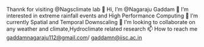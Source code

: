 Thannk for visiting  @Nagsclimate lab
👋 Hi, I’m @Nagaraju Gaddam 
👀 I’m interested in extreme rainfall events and High Performance Computing 
🌱 I’m currently Spatial and Temporal Downscaling
💞️ I’m looking to collaborate on any weather and climate,Hydroclimate related research
📫 How to reach me gaddamnagaraju112@gmail.com/ gaddamn@iisc.ac.in

